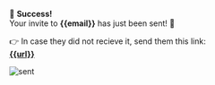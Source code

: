 🎉 **Success!**  
Your invite to **{{email}}** has just been sent! 💌

👉 In case they did not recieve it, send them this link:  
**[{{url}}]({{url}})**

![sent](https://media3.giphy.com/media/v1.Y2lkPTc5MGI3NjExanRjNzF2ZGMzOWIwenlkaTBpcThhaGp5cnh1cG44Nzg1aXYwaHNsNiZlcD12MV9pbnRlcm5hbF9naWZfYnlfaWQmY3Q9Zw/aykkRUZtjWBJGJcmCl/giphy.gif)
